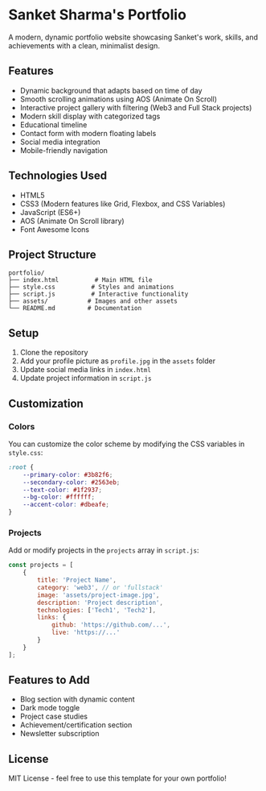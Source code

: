 # Sanket Sharma's Portfolio

A modern, dynamic portfolio website showcasing Sanket's work, skills, and achievements with a clean, minimalist design.

## Features

- Dynamic background that adapts based on time of day
- Smooth scrolling animations using AOS (Animate On Scroll)
- Interactive project gallery with filtering (Web3 and Full Stack projects)
- Modern skill display with categorized tags
- Educational timeline
- Contact form with modern floating labels
- Social media integration
- Mobile-friendly navigation

## Technologies Used

- HTML5
- CSS3 (Modern features like Grid, Flexbox, and CSS Variables)
- JavaScript (ES6+)
- AOS (Animate On Scroll library)
- Font Awesome Icons

## Project Structure

```
portfolio/
├── index.html          # Main HTML file
├── style.css          # Styles and animations
├── script.js          # Interactive functionality
├── assets/           # Images and other assets
└── README.md         # Documentation
```

## Setup

1. Clone the repository
2. Add your profile picture as `profile.jpg` in the `assets` folder
3. Update social media links in `index.html`
4. Update project information in `script.js`

## Customization

### Colors
You can customize the color scheme by modifying the CSS variables in `style.css`:

```css
:root {
    --primary-color: #3b82f6;
    --secondary-color: #2563eb;
    --text-color: #1f2937;
    --bg-color: #ffffff;
    --accent-color: #dbeafe;
}
```

### Projects
Add or modify projects in the `projects` array in `script.js`:

```javascript
const projects = [
    {
        title: 'Project Name',
        category: 'web3', // or 'fullstack'
        image: 'assets/project-image.jpg',
        description: 'Project description',
        technologies: ['Tech1', 'Tech2'],
        links: {
            github: 'https://github.com/...',
            live: 'https://...'
        }
    }
];
```

## Features to Add

- Blog section with dynamic content
- Dark mode toggle
- Project case studies
- Achievement/certification section
- Newsletter subscription

## License

MIT License - feel free to use this template for your own portfolio!
